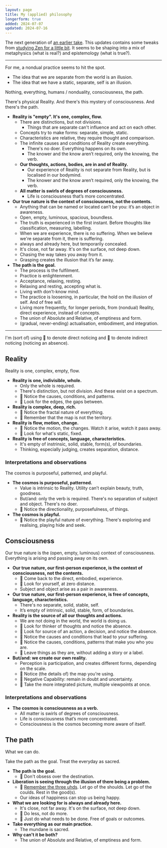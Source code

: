 ```yaml
---
layout: page
title: My (applied) philosophy
longerform: true
added: 2024-07-07
updated: 2024-07-16
---
```


The next generation of [an earlier take](/thinking/my-philosophy-another-spiral/). This updates contains some tweaks from [studying Zen for a little bit](/thinking/zen/notes-from-six-months-of-studying-and-practicing-zen/). It seems to be shaping into a mix of metaphysics (what is real?) and epistemology (what is true?).

---

For me, a nondual practice seems to hit the spot.

- The idea that we are separate from the world is an illusion.
- The idea that we have a static, separate, self is an illusion.

Nothing, everything, humans / nonduality, consciousness, the path.

There's physical Reality. And there's this mystery of consciousness. And there's the path.

- **Reality is "empty". It's one, complex, flow.**
    - There are distinctions, but not divisions.
        - Things that are separate can't influence and act on each other.
    - Concepts try to make forms: separate, simple, static.
    - Characteristics are relative, they require thought and comparison.
    - The infinite causes and conditions of Reality create everything.
        - There's no doer. Everything happens on its own.
        - The knower and the know aren’t required, only the knowing, the verb.
    - **Our thoughts, actions, bodies, are in and of Reality.**
        - Our experience of Reality is not separate from Reality, but is localised in our bodymind.
        - The knower and the know aren’t required, only the knowing, the verb.
    - **All matter is swirls of degrees of consciousness.**
        - Life is consciousness that’s more concentrated.
- **Our true nature is the context of consciousness, not the contents.**
    - Anything that can be named or located can’t be you: it’s an object in awareness.
    - Open, empty, luminous, spacious, boundless.
    - The truth is experienced in the first instant. Before thoughts like classification, measuring, labelling.
    - When we are experience, there is no suffering. When we believe we're separate from it, there is suffering.
    - always and already here, but temporarily concealed.
    - It's close, not far away. It's on the surface, not deep down. 
    - Chasing the way takes you away from it.
    - Grasping creates the illusion that it’s far away.
- **The path is the goal.**
    - The process is the fulfilment.
    - Practice is enlightenment.
    - Acceptance, relaxing, resting.
    - Relaxing and resting, accepting what is.
    - Living with don’t-know mind.
    - The practice is loosening, in particular, the hold on the illusion of self. And of free will.
    - Living more frequently, for longer periods, from (nondual) Reality, direct experience, instead of concepts.
    - The union of Absolute and Relative, of emptiness and form.
    - (gradual, never-ending) actualisation, embodiment, and integration.

---

I'm (sort of) using <span class="gripmoji">🎯</span> to denote direct noticing and <span class="gripmoji">🏹</span> to denote indirect noticing (noticing an absence).

## Reality

<div class="boxout">Reality is one, complex, empty, flow.</div>

- **Reality is one, indivisible, whole.**
    - Only the whole is required.
    - There's distinction, but not division. And these exist on a spectrum.
    - <span class="gripmoji">🎯 </span>Notice the causes, conditions, and patterns.
    - <span class="gripmoji">🏹 </span>Look for the edges, the gaps between.
- **Reality is complex, deep, rich.**
    - <span class="gripmoji">🎯 </span>Notice the fractal nature of everything.
    - <span class="gripmoji">🏹 </span>Remember that the map is not the territory.
- **Reality is flow, motion, change.**
    - <span class="gripmoji">🎯 </span>Notice the motion, the changes. Watch it arise, watch it pass away.
    - <span class="gripmoji">🏹 </span>Look for what's static, fixed.
- **Reality is free of concepts, language, characteristics.**
    - It's empty of instrinsic, solid, stable, form(s), of boundaries.
    - Thinking, especially judging, creates separation, distance.

### Interpretations and observations

<div class="boxout">The cosmos is purposeful, patterned, and playful.</div>

- **The cosmos is purposeful, patterned.**
    - Value is intrinsic to Reality. Utility can’t explain beauty, truth, goodness.
    - But/and: only the verb is required. There's no separation of subject and object. There's no doer.
    - 🎯 Notice the directionality, purposefulness, of things.
- **The cosmos is playful.**
    - 🎯 Notice the playful nature of everything. There's exploring and realising, playing hide and seek.

## Consciousness

<div class="boxout">Our true nature is the (open, empty, luminous) context of consciousness. Everything is arising and passing away on its own.</div>

- **Our true nature, our first-person experience, is the context of consciousness, not the contents.**
    - <span class="gripmoji">🎯 </span>Come back to the direct, embodied, experience.
    - <span class="gripmoji">🏹 </span>Look for yourself, at zero distance.
    - Subject and object arise as a pair in awareness.
- **Our true nature, our first-person experience, is free of concepts, language, characteristics.**
    - There's no separate, solid, stable, self.
    - It’s empty of intrinsic, solid, stable, form, of boundaries.
- **Reality is the source of all our thoughts and actions.**
    - We are not doing in the world, the world is doing us.
    - <span class="gripmoji">🏹 </span>Look for thinker of thoughts and notice the absence.
    - <span class="gripmoji">🏹 </span>Look for source of an action, a decision, and notice the absence.
    - <span class="gripmoji">🎯 </span>Notice the causes and conditions that lead to your suffering.
    - <span class="gripmoji">🎯 </span>Notice the causes, conditions, patterns that make you who you are.
    - <span class="gripmoji">🏹 </span>Leave things as they are, without adding a story or a label.
- **But/and: we create our own reality.**
    - Perception is participation, and creates different forms, depending on the scale.
    - <span class="gripmoji">🎯 </span>Notice (the details of) the map you're using.
    - <span class="gripmoji">🏹 </span>Negative Capability: remain in doubt and uncertainty. 
    - <span class="gripmoji">🏹 </span>Take the more integrated picture, multiple viewpoints at once.

### Interpretations and observations

- **The cosmos is consciousness as a verb.**
    - All matter is swirls of degrees of consciousness.
    - Life is consciousness that’s more concentrated.
    - Consciousness is the cosmos becoming more aware of itself.

## The path

What we can do.

<div class="boxout">Take the path as the goal. Treat the everyday as sacred.</div>

- **The path is the goal.**
    - <span class="gripmoji">🏹 </span>Don't obsess over the destination.
- **Liberation is seeing through the illusion of there being a problem.**
    - <span class="gripmoji">🎯 </span> [Remember the three uhds](/thinking/the-three-uhds/). Let go of the shoulds. Let go of the coulds. Rest in the good(s).
    - Our ideas of happiness can stop us being happy.
- **What we are looking for is always and already here.**
    - It's close, not far away. It's on the surface, not deep down. 
    - <span class="gripmoji">🎯 </span>Do less, not do more.
    - <span class="gripmoji">🏹 </span>Just do what needs to be done. Free of goals or outcomes.
- **Take everything as our main practice.**
    - The mundane is sacred.
- **Why can't it be both?**
    - The union of Absolute and Relative, of emptiness and form.